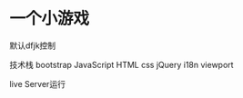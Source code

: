 
# 一个小游戏

默认dfjk控制

技术栈
  bootstrap
  JavaScript
  HTML
  css
  jQuery
  i18n
  viewport

  live Server运行
